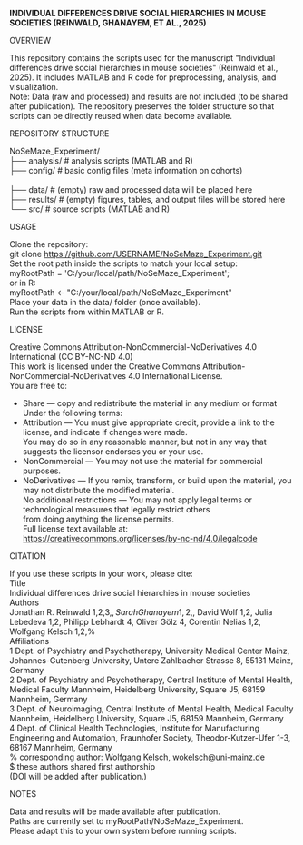 **INDIVIDUAL DIFFERENCES DRIVE SOCIAL HIERARCHIES IN MOUSE SOCIETIES (REINWALD, GHANAYEM, ET AL., 2025)**

OVERVIEW

This repository contains the scripts used for the manuscript "Individual differences drive social hierarchies in mouse societies" (Reinwald et al., 2025).
It includes MATLAB and R code for preprocessing, analysis, and visualization.<br>
Note: Data (raw and processed) and results are not included (to be shared after publication).
The repository preserves the folder structure so that scripts can be directly reused when data become available.

REPOSITORY STRUCTURE

NoSeMaze_Experiment/<br>
├── analysis/            # analysis scripts (MATLAB and R)<br>
├── config/              # basic config files (meta information on cohorts)<br>      
├── data/                # (empty) raw and processed data will be placed here<br>
├── results/             # (empty) figures, tables, and output files will be stored here<br>
└── src/                 # source scripts (MATLAB and R)<br>

USAGE

Clone the repository:<br>
git clone https://github.com/USERNAME/NoSeMaze_Experiment.git<br>
Set the root path inside the scripts to match your local setup:<br>
myRootPath = 'C:/your/local/path/NoSeMaze_Experiment';<br>
or in R:<br>
myRootPath <- "C:/your/local/path/NoSeMaze_Experiment"<br>
Place your data in the data/ folder (once available).<br>
Run the scripts from within MATLAB or R.<br>

LICENSE

Creative Commons Attribution-NonCommercial-NoDerivatives 4.0 International (CC BY-NC-ND 4.0)<br>
This work is licensed under the Creative Commons Attribution-NonCommercial-NoDerivatives 4.0 International License.<br>
You are free to:<br>
  - Share — copy and redistribute the material in any medium or format<br>
Under the following terms:<br>
  - Attribution — You must give appropriate credit, provide a link to the license, and indicate if changes were made. <br>
    You may do so in any reasonable manner, but not in any way that suggests the licensor endorses you or your use.<br>
  - NonCommercial — You may not use the material for commercial purposes.<br>
  - NoDerivatives — If you remix, transform, or build upon the material, you may not distribute the modified material.<br>
No additional restrictions — You may not apply legal terms or technological measures that legally restrict others <br>
from doing anything the license permits.<br>
Full license text available at:<br>
https://creativecommons.org/licenses/by-nc-nd/4.0/legalcode<br>


CITATION

If you use these scripts in your work, please cite:<br>
Title<br>
Individual differences drive social hierarchies in mouse societies <br>
Authors <br>
Jonathan R. Reinwald 1,2,3,$, Sarah Ghanayem 1,2,$, David Wolf 1,2, Julia Lebedeva 1,2, Philipp Lebhardt 4, Oliver Gölz 4, Corentin Nelias 1,2, Wolfgang Kelsch 1,2,%<br>
Affiliations<br>
1 Dept. of Psychiatry and Psychotherapy, University Medical Center Mainz, Johannes-Gutenberg University, Untere Zahlbacher Strasse 8, 55131 Mainz, Germany<br>
2 Dept. of Psychiatry and Psychotherapy, Central Institute of Mental Health, Medical Faculty Mannheim, Heidelberg University, Square J5, 68159 Mannheim, Germany<br>
3 Dept. of Neuroimaging, Central Institute of Mental Health, Medical Faculty Mannheim, Heidelberg University, Square J5, 68159 Mannheim, Germany<br>
4 Dept. of Clinical Health Technologies, Institute for Manufacturing Engineering and Automation, Fraunhofer Society, Theodor-Kutzer-Ufer 1-3, 68167 Mannheim, Germany<br>
% corresponding author: Wolfgang Kelsch, wokelsch@uni-mainz.de<br>
$ these authors shared first authorship <br>
(DOI will be added after publication.)

NOTES

Data and results will be made available after publication.<br>
Paths are currently set to myRootPath/NoSeMaze_Experiment.<br>
Please adapt this to your own system before running scripts.<br>
